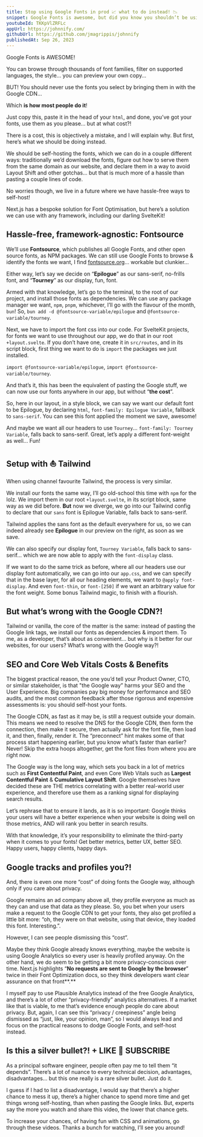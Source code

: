 ```yaml
---
title: Stop using Google Fonts in prod 📈 what to do instead! 📉
snippet: Google Fonts is awesome, but did you know you shouldn’t be using it in production?! Not in 2023! Not if you care about UX, SEO and conversions 😱
youtubeId: TKKpVlZRFLc
appUrl: https://johnnify.com/
githubUrl: https://github.com/jmagrippis/johnnify
publishedAt: Sep 26, 2023
---
```


Google Fonts is AWESOME!

You can browse through thousands of font families, filter on supported languages, the style… you can preview your own copy…

BUT! You should never use the fonts you select by bringing them in with the Google CDN…

Which **is how most people do it**!

Just copy this, paste it in the head of your `html`, and done, you’ve got your fonts, use them as you please… but at what cost?!

There is a cost, this is objectively a mistake, and I will explain why. But first, here’s what we should be doing instead.

We should be self-hosting the fonts, which we can do in a couple different ways: traditionally we’d download the fonts, figure out how to serve them from the same domain as our website, and declare them in a way to avoid Layout Shift and other gotchas… but that is much more of a hassle than pasting a couple lines of code.

No worries though, we live in a future where we have hassle-free ways to self-host!

Next.js has a bespoke solution for Font Optimisation, but here’s a solution we can use with any framework, including our darling SvelteKit!

## Hassle-free, framework-agnostic: Fontsource

We’ll use **Fontsource**, which publishes all Google Fonts, and other open source fonts, as NPM packages. We can still use Google Fonts to browse & identify the fonts we want, I find [fontsource.org](http://fontsource.org)… workable but clunkier…

Either way, let’s say we decide on “**Epilogue**” as our sans-serif, no-frills font, and “**Tourney**” as our display, fun, font.

Armed with that knowledge, let’s go to the terminal, to the root of our project, and install those fonts as dependencies. We can use any package manager we want, `npm`, `pnpm`, whichever, I’ll go with the flavour of the month, `bun`! So, `bun add -d @fontsource-variable/epilogue` and `@fontsource-variable/tourney`.

Next, we have to import the font css into our code. For SvelteKit projects, for fonts we want to use throughout our app, we do that in our root `+layout.svelte`. If you don’t have one, create it in `src/routes`, and in its script block, first thing we want to do is `import` the packages we just installed.

`import @fontsource-variable/epilogue`, `import @fontsource-variable/tourney`.

And that’s it, this has been the equivalent of pasting the Google stuff, we can now use our fonts anywhere in our app, but without “**the cost**”.

So, here in our layout, in a style block, we can say we want our default font to be Epilogue, by declaring `html`, `font-family: Epilogue Variable`, fallback to `sans-serif`. You can see this font applied the moment we save, awesome!

And maybe we want all our headers to use `Tourney`... `font-family: Tourney Variable`, falls back to sans-serif. Great, let’s apply a different font-weight as well… Fun!

## Setup with ⛵️ Tailwind

When using channel favourite Tailwind, the process is very similar.

We install our fonts the same way, I’ll go old-school this time with `npm` for the lolz. We import them in our root `+layout.svelte`, in its script block, same way as we did before. **But** now we diverge, we go into our Tailwind config to declare that our `sans` font is Epilogue Variable, falls back to sans-serif.

Tailwind applies the sans font as the default everywhere for us, so we can indeed already see **Epilogue** in our preview on the right, as soon as we save.

We can also specify our display font, `Tourney Variable`, falls back to sans-serif… which we are now able to apply with the `font-display` class.

If we want to do the same trick as before, where all our headers use our display font automatically, we can go into our `app.css`, and we can specify that in the base layer, for all our heading elements, we want to `@apply font-display`. And even `font-thin`, or `font-[250]` if we want an arbitrary value for the font weight. Some bonus Tailwind magic, to finish with a flourish.

## But what’s wrong with the Google CDN?!

Tailwind or vanilla, the core of the matter is the same: instead of pasting the Google link tags, we install our fonts as dependencies & import them. To me, as a developer, that’s about as convenient… but why is it better for our websites, for our users? What’s wrong with the Google way?!

## SEO and Core Web Vitals Costs & Benefits

The biggest practical reason, the one you’d tell your Product Owner, CTO, or similar stakeholder, is that "the Google way” harms your SEO and the User Experience. Big companies pay big money for performance and SEO audits, and the most common feedback after those rigorous and expensive assessments is: you should self-host your fonts.

The Google CDN, as fast as it may be, is still a request outside your domain. This means we need to resolve the DNS for the Google CDN, then form the connection, then make it secure, then actually ask for the font file, then load it, and then, finally, render it. The “preconnect” hint makes some of that process start happening earlier, but you know what’s faster than earlier? Never! Skip the extra hoops altogether, get the font files from where you are right now.

The Google way is the long way, which sets you back in a lot of metrics such as **First Contentful Paint**, and even Core Web Vitals such as **Largest Contentful Paint** & **Cumulative Layout Shift**. Google themselves have decided these are THE metrics correlating with a better real-world user experience, and therefore use them as a ranking signal for displaying search results.

Let’s rephrase that to ensure it lands, as it is so important: Google thinks your users will have a better experience when your website is doing well on those metrics, AND will rank you better in search results.

With that knowledge, it’s your responsibility to eliminate the third-party when it comes to your fonts! Get better metrics, better UX, better SEO. Happy users, happy clients, happy days.

## Google tracks and profiles you?!

And, there is even one more “cost” of doing fonts the Google way, although only if you care about privacy.

Google remains an ad company above all, they profile everyone as much as they can and use that data as they please. So, you bet when your users make a request to the Google CDN to get your fonts, they also get profiled a little bit more: “oh, they were on that website, using that device, they loaded this font. Interesting.”.

However, I can see people dismissing this “cost”.

Maybe they think Google already knows everything, maybe the website is using Google Analytics so every user is heavily profiled anyway. On the other hand, we do seem to be getting a bit more privacy-conscious over time. Next.js highlights “**No requests are sent to Google by the browser**” twice in their Font Optimization docs, so they think developers want clear assurance on that front**.**

I myself pay to use Plausible Analytics instead of the free Google Analytics, and there’s a lot of other “privacy-friendly” analytics alternatives. If a market like that is viable, to me that’s evidence enough people do care about privacy. But, again, I can see this “privacy / creepiness” angle being dismissed as “just, like, your opinion, man”, so I would always lead and focus on the practical reasons to dodge Google Fonts, and self-host instead.

## Is this a silver bullet?! + LIKE 🧡 SUBSCRIBE

As a principal software engineer, people often pay me to tell them “it depends”. There’s a lot of nuance to every technical decision, advantages, disadvantages… but this one really is a rare silver bullet. Just do it.

I guess if I had to list a disadvantage, I would say that there’s a higher chance to mess it up, there’s a higher chance to spend more time and get things wrong self-hosting, than when pasting the Google links. But, experts say the more you watch and share this video, the lower that chance gets.

To increase your chances, of having fun with CSS and animations, go through these videos. Thanks a bunch for watching, I’ll see you around!
